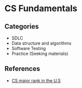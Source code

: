 # CS Fundamentals

## Categories

- SDLC
- Data structure and algorithms
- Software Testing
- Practice (Seeking materials)

## References

- [CS major rank in the U.S](https://www.compassedu.hk/a_2400911)
